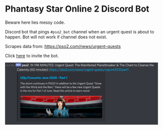 # Phantasy Star Online 2 Discord Bot

Beware here lies messy code.

Discord bot that pings `#pso2_bot` channel when an urgent quest is about to happen. Bot will not work if channel does not exist.

Scrapes data from: https://pso2.com/news/urgent-quests

Click [here](https://discord.com/api/oauth2/authorize?client_id=718292535591567360&scope=bot&permissions=3072) to invite the bot.

![](screenshots/discord.png)
